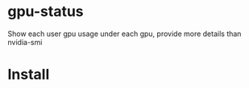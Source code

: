 # gpu-status
Show each user gpu usage under each gpu, provide more details than nvidia-smi

# Install
